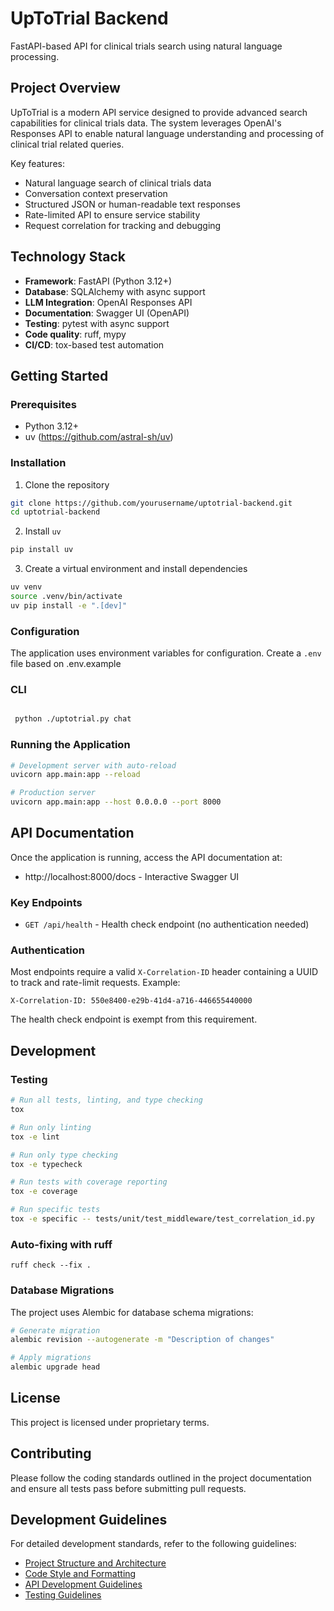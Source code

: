 # UpToTrial Backend

FastAPI-based API for clinical trials search using natural language processing.

## Project Overview

UpToTrial is a modern API service designed to provide advanced search capabilities for clinical trials data. The system leverages OpenAI's Responses API to enable natural language understanding and processing of clinical trial related queries.

Key features:
- Natural language search of clinical trials data
- Conversation context preservation
- Structured JSON or human-readable text responses
- Rate-limited API to ensure service stability
- Request correlation for tracking and debugging

## Technology Stack

- **Framework**: FastAPI (Python 3.12+)
- **Database**: SQLAlchemy with async support
- **LLM Integration**: OpenAI Responses API
- **Documentation**: Swagger UI (OpenAPI)
- **Testing**: pytest with async support
- **Code quality**: ruff, mypy
- **CI/CD**: tox-based test automation

## Getting Started

### Prerequisites

- Python 3.12+
- uv (https://github.com/astral-sh/uv)

### Installation

1. Clone the repository
```bash
git clone https://github.com/yourusername/uptotrial-backend.git
cd uptotrial-backend
```

2. Install `uv`

```bash
pip install uv
```

3. Create a virtual environment and install dependencies
```bash
uv venv
source .venv/bin/activate
uv pip install -e ".[dev]"
```

### Configuration

The application uses environment variables for configuration. Create a `.env` file based on .env.example

### CLI

```bash

 python ./uptotrial.py chat

 ```

### Running the Application

```bash
# Development server with auto-reload
uvicorn app.main:app --reload

# Production server
uvicorn app.main:app --host 0.0.0.0 --port 8000
```
 
## API Documentation

Once the application is running, access the API documentation at:
- http://localhost:8000/docs - Interactive Swagger UI

### Key Endpoints

- `GET /api/health` - Health check endpoint (no authentication needed)

### Authentication

Most endpoints require a valid `X-Correlation-ID` header containing a UUID to track and rate-limit requests. Example:

```
X-Correlation-ID: 550e8400-e29b-41d4-a716-446655440000
```

The health check endpoint is exempt from this requirement.

## Development

### Testing

```bash
# Run all tests, linting, and type checking
tox

# Run only linting
tox -e lint

# Run only type checking
tox -e typecheck 

# Run tests with coverage reporting
tox -e coverage

# Run specific tests
tox -e specific -- tests/unit/test_middleware/test_correlation_id.py
```

### Auto-fixing with ruff

```
ruff check --fix .
```

### Database Migrations

The project uses Alembic for database schema migrations:

```bash
# Generate migration
alembic revision --autogenerate -m "Description of changes"

# Apply migrations
alembic upgrade head
```

## License

This project is licensed under proprietary terms.

## Contributing

Please follow the coding standards outlined in the project documentation and ensure all tests pass before submitting pull requests.

## Development Guidelines

For detailed development standards, refer to the following guidelines:

- [Project Structure and Architecture](.cursor/rules/01-project-structure.mdc)
- [Code Style and Formatting](.cursor/rules/02-code-style.mdc)
- [API Development Guidelines](.cursor/rules/03-api-guidelines.mdc)
- [Testing Guidelines](.cursor/rules/04-testing.mdc)